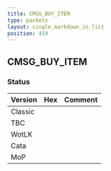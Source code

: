 ```yaml
---
title: CMSG_BUY_ITEM
type: packets
layout: single_markdown_in_list
position: 419
---
```


## CMSG_BUY_ITEM

### Status

Version | Hex | Comment
---------- | ---------- | ---------- 
Classic |  |  
TBC |  |  
WotLK |  |  
Cata |  |  
MoP |  |  